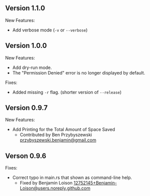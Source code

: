 

Version 1.1.0
------------------------------------

New Features:

* Add verbose mode (`-v` or `--verbose`)

Version 1.0.0
------------------------------------

New Features:

* Add dry-run mode.
* The "Permission Denied" error is no longer displayed by default.

Fixes:

* Added missing `-r` flag. (shorter version of `--release`)


Version 0.9.7
------------------------------------

New Features:

* Add Printing for the Total Amount of Space Saved
    - Contributed by Ben Przybyszewski <przybyszewski.benjamin@gmail.com>


Verson 0.9.6
------------------------------------

Fixes:

* Correct typo in main.rs that shown as command-line help.
    - Fixed by Benjamin Loison <12752145+Benjamin-Loison@users.noreply.github.com>

